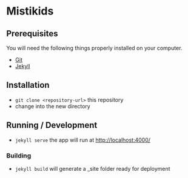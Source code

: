 # Mistikids

## Prerequisites

You will need the following things properly installed on your computer.

* [Git](http://git-scm.com/)
* [Jekyll](https://jekyllrb.com)

## Installation

* `git clone <repository-url>` this repository
* change into the new directory

## Running / Development

* `jekyll serve` the app will run at [http://localhost:4000/](http://localhost:4000/)

### Building

* `jekyll build` will generate a _site folder ready for deployment